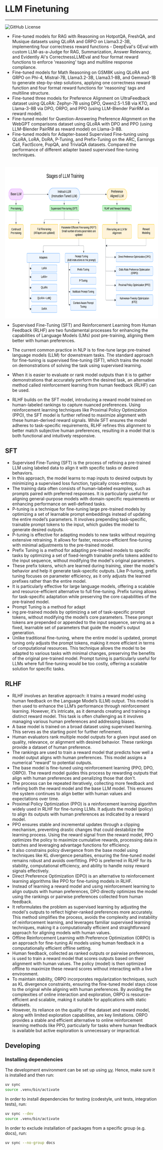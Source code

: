 # LLM Finetuning

----------------------------------------------------------------------------------------

![GitHub License](https://img.shields.io/github/license/avnlp/llm-finetuning)

- Fine-tuned models for RAG with Reasoning on HotpotQA, FreshQA, and Musique datasets using QLoRA and GRPO on Llama3.2-3B, implementing four correctness reward functions - DeepEval's GEval with custom LLM-as-a-Judge for RAG, Summarization, Answer Relevancy, and Evidently AI's CorrectnessLLMEval and four format reward functions to enforce 'reasoning' tags and multiline response compliance.
- Fine-tuned models for Math Reasoning on GSM8K using QLoRA and GRPO on Phi-4, Mistral-7B, Llama3.2-3B, Llama3.1-8B, and Gemma3-1B to generate step-by-step solutions, applying one correctness reward function and four format reward functions for 'reasoning' tags and multiline structure.
- Fine-tuned three models for Preference Alignment on UltraFeedback dataset using QLoRA: Zephyr-7B using DPO, Qwen2.5-1.5B via KTO, and Llama-3-8B via DPO, ORPO, and PPO (using LLM-Blender PairRM as reward model).
- Fine-tuned model for Question-Answering Preference Alignment on the WebGPT comparisons dataset using QLoRA with DPO and PPO (using LLM-Blender PairRM as reward model) on Llama-3-8B.
- Fine-tuned models for Adapter-based Supervised Fine-tuning using QLoRA, LoRA, DoRA, P-Tuning, and Prefix-Tuning on the ARC, Earnings Call, FactScore, PopQA, and TriviaQA datasets. Compared the performance of different adapter based supervised fine-tuning techniques.

<br>
<img src="plots/llm_training.png" alt="LLM Training" align="middle" height=500>

- Supervised Fine-Tuning (SFT) and Reinforcement Learning from Human Feedback (RLHF) are two fundamental processes for enhancing the capabilities of Language Models (LMs) post pre-training, aligning them better with human preferences.

- The current common practice in NLP is to fine-tune large pre-trained language models (LLM) for downstream tasks. The standard approach for fine-tuning is supervised fine-tuning (SFT), which trains the model on demonstrations of solving the task using supervised learning.
- When it is easier to evaluate or rank model outputs than it is to gather
demonstrations that accurately perform the desired task, an alternative method called reinforcement
learning from human feedback (RLHF)  can be used.
- RLHF builds on the SFT model, introducing a reward model trained on human-labeled rankings to capture nuanced preferences. Using reinforcement learning techniques like Proximal Policy Optimization (PPO), the SFT model is further refined to maximize alignment with these human-derived reward signals. While SFT ensures the model adheres to task-specific requirements, RLHF refines this alignment to better match subjective human preferences, resulting in a model that is both functional and intuitively responsive.

## SFT

- Supervised Fine-Tuning (SFT) is the process of refining a pre-trained LLM using labeled data to align it with specific tasks or desired behaviors.
- In this approach, the model learns to map inputs to desired outputs by minimizing a supervised loss function, typically cross-entropy.
- The training data often consists of human-labeled examples, such as prompts paired with preferred responses. It is particularly useful for aligning general-purpose models with domain-specific requirements or enhancing performance on well-defined tasks.
- P-tuning is a technique for fine-tuning large pre-trained models by optimizing a set of learnable prompt embeddings instead of updating the entire model’s parameters. It involves prepending task-specific, trainable prompt tokens to the input, which guides the model to generate desired outputs.
- P-tuning is effective for adapting models to new tasks without requiring extensive retraining. It allows for faster, resource-efficient fine-tuning with minimal adjustments to the pre-trained model.
- Prefix Tuning is a method for adapting pre-trained models to specific tasks by optimizing a set of fixed-length trainable prefix tokens added to the input sequence, without modifying the model's original parameters.
- These prefix tokens, which are learned during training, steer the model's behavior and help it generate task-specific outputs. Like P-tuning, prefix tuning focuses on parameter efficiency, as it only adjusts the learned prefixes rather than the entire model.
- It is particularly effective for large language models, offering a scalable and resource-efficient alternative to full fine-tuning. Prefix tuning allows for task-specific adaptation while preserving the core capabilities of the pre-trained model.
- Prompt Tuning is a method for adapt
- ing pre-trained models by optimizing a set of task-specific prompt tokens, without modifying the model’s core parameters. These prompt tokens are prepended or appended to the input sequence, serving as a fixed, learnable set of parameters that guide the model's output generation.
- Unlike traditional fine-tuning, where the entire model is updated, prompt tuning only adjusts the prompt tokens, making it more efficient in terms of computational resources. This technique allows the model to be adapted to various tasks with minimal changes, preserving the benefits of the original pre-trained model. Prompt tuning is particularly useful for LLMs where full fine-tuning would be too costly, offering a scalable solution for specific tasks.

## RLHF

- RLHF involves an iterative approach: it trains a reward model using human feedback on the Language Model’s (LLM) output. This model is then used to enhance the LLM’s performance through reinforcement learning. However, it’s intricate, as it demands creating and training a distinct reward model. This task is often challenging as it involves managing various human preferences and addressing biases.
- A base model is trained on a broad dataset using supervised learning. This serves as the starting point for further refinement.
- Human evaluators rank multiple model outputs for a given input ased on quality, relevance, or alignment with desired behavior. These rankings provide a dataset of human preference.
- The rankings are used to train a reward model that predicts how well a model output aligns with human preferences. This model assigns a numerical "reward" to potential outputs.
- The base model is fine-tuned using reinforcement learning (PPO, DPO, ORPO). The reward model guides this process by rewarding outputs that align with human preferences and penalizing those that don't.
- The process can be repeated iteratively, collecting more feedback and refining both the reward model and the base LLM model. This ensures the system continues to align better with human values and expectations over time.
- Proximal Policy Optimization (PPO) is a reinforcement learning algorithm widely used in RLHF for fine-tuning LLMs. It adjusts the model (policy) to align its outputs with human preferences as indicated by a reward model.
- PPO ensures stable and incremental updates through a clipping mechanism, preventing drastic changes that could destabilize the learning process. Using the reward signal from the reward model, PPO optimizes the policy to maximize cumulative rewards, processing data in batches and leveraging advantage functions for efficiency.
- It also constrains policy divergence from the base model using techniques like KL divergence penalties, ensuring the fine-tuned model remains robust and avoids overfitting. PPO is preferred in RLHF for its stability, computational efficiency, and ability to handle noisy reward signals effectively.
- Direct Preference Optimization (DPO) is an alternative to reinforcement learning algorithms like PPO for fine-tuning models in RLHF.
- Instead of learning a reward model and using reinforcement learning to align outputs with human preferences, DPO directly optimizes the model using the rankings or pairwise preferences collected from human feedback.
- It reformulates the problem as supervised learning by adjusting the model's outputs to reflect higher-ranked preferences more accurately. This method simplifies the process, avoids the complexity and instability of reinforcement learning, and leverages familiar supervised learning techniques, making it a computationally efficient and straightforward approach for aligning models with human values.
- Offline Reinforcement Learning with Preference Optimization (ORPO) is an approach for fine-tuning AI models using human feedback in a computationally efficient offline setting.
- Human feedback, collected as ranked outputs or pairwise preferences, is used to train a reward model that scores outputs based on their alignment with human values. The policy (model) is then optimized offline to maximize these reward scores without interacting with a live environment.
- To maintain stability, ORPO incorporates regularization techniques, such as KL divergence constraints, ensuring the fine-tuned model stays close to the original while aligning with human preferences. By avoiding the complexities of online interaction and exploration, ORPO is resource-efficient and scalable, making it suitable for applications with static datasets.
- However, its reliance on the quality of the dataset and reward model, along with limited exploration capabilities, are key limitations. ORPO provides a stable and efficient alternative to online reinforcement learning methods like PPO, particularly for tasks where human feedback is available but active exploration is unnecessary or impractical.

## Developing

### Installing dependencies

The development environment can be set up using
[uv](https://github.com/astral-sh/uv?tab=readme-ov-file#installation). Hence, make sure it is
installed and then run:

```bash
uv sync
source .venv/bin/activate
```

In order to install dependencies for testing (codestyle, unit tests, integration tests),
run:

```bash
uv sync --dev
source .venv/bin/activate
```

In order to exclude installation of packages from a specific group (e.g. docs),
run:

```bash
uv sync --no-group docs
```
